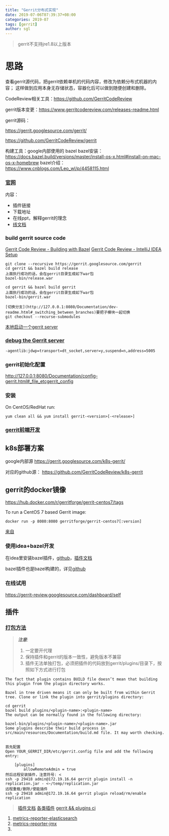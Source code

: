 ```yaml
---
title: "Gerrit分布式实现"
date: 2019-07-06T07:39:37+08:00
categories: 2019-07
tags: [gerrit]
author: sgl
---
```


> gerrit不支持jre1.8以上版本

思路
====
查看gerrit源代码，把gerrit依赖单机的代码内容，修改为依赖分布式机器的内容；
这样做到应用本身无存储状态，容器化后可以做到随便创建和删除。

CodeReview相关工具：https://github.com/GerritCodeReview

gerrit版本变更：https://www.gerritcodereview.com/releases-readme.html

gerrit源码：

https://gerrit.googlesource.com/gerrit/

https://github.com/GerritCodeReview/gerrit

构建工具：google内部使用的 bazel
bazel安装：https://docs.bazel.build/versions/master/install-os-x.html#install-on-mac-os-x-homebrew
bazel介绍：https://www.cnblogs.com/Leo_wl/p/4458115.html

### [官网](https://www.gerritcodereview.com/)
内容：
+ 插件链接
+ 下载地址
+ 在线ppt，解释gerrit的理念
+ [线文档](https://gerrit-review.googlesource.com/Documentation/index.html)

### build gerrit source code

[Gerrit Code Review - Building with Bazel](http://127.0.0.1:8080/Documentation/dev-bazel.html#installation)
[Gerrit Code Review - IntelliJ IDEA Setup](http://127.0.0.1:8080/Documentation/dev-intellij.html)

    git clone --recursive https://gerrit.googlesource.com/gerrit
    cd gerrit && bazel build release
    上面执行成功的话，会在gerrit目录生成如下war包
    bazel-bin/release.war
    
    cd gerrit && bazel build gerrit
    上面执行成功的话，会在gerrit目录生成如下war包
    bazel-bin/gerrit.war
    
    [切换分支](http://127.0.0.1:8080/Documentation/dev-readme.html#_switching_between_branches)要把子模块一起切换
    git checkout --recurse-submodules
    
[本地启动一个gerrit server](http://127.0.0.1:8080/Documentation/dev-readme.html#_local_server)


### [debug the Gerrit server](http://127.0.0.1:8080/Documentation/dev-readme.html#run_daemon)  

    -agentlib:jdwp=transport=dt_socket,server=y,suspend=n,address=5005
  
    
### gerrit初始化配置

http://127.0.0.1:8080/Documentation/config-gerrit.html#_file_etcgerrit_config    
    
### 安装

On CentOS/RedHat run:

    yum clean all && yum install gerrit-<version>[-<release>]


### [gerrit前端开发](/blog/2019/11/10/gerrit前端开发/)


k8s部署方案
----
google内部源
https://gerrit.googlesource.com/k8s-gerrit/

对应的github源：
https://github.com/GerritCodeReview/k8s-gerrit

gerrit的docker镜像
----
https://hub.docker.com/r/gerritforge/gerrit-centos7/tags

To run a CentOS 7 based Gerrit image:

    docker run -p 8080:8080 gerritforge/gerrit-centos7[:version]
    
[来自](https://gerrit.googlesource.com/gerrit)    

### 使用idea+bazel开发

在idea里安装bazel插件，[github](https://ij.bazel.build/)，[插件文档](https://ij.bazel.build/)

bazel插件也是bazel构建的，详见[github](https://ij.bazel.build/)

### 在线试用
https://gerrit-review.googlesource.com/dashboard/self

插件
----
### [打包方法](https://gerrit-review.googlesource.com/Documentation/dev-build-plugins.html)
> ***注意***:
> 1. 一定要开代理
> 2. 保持插件和gerrit的版本一致性，避免版本不兼容
> 3. 插件无法单独打包，必须把插件的代码放到gerrit/plugins/目录下，按照如下方式进行打包

    The fact that plugin contains BUILD file doesn’t mean that building this plugin from the plugin directory works.
    
    Bazel in tree driven means it can only be built from within Gerrit tree. Clone or link the plugin into gerrit/plugins directory:
    
    cd gerrit
    bazel build plugins/<plugin-name>:<plugin-name>
    The output can be normally found in the following directory:
    
    bazel-bin/plugins/<plugin-name>/<plugin-name>.jar
    Some plugins describe their build process in src/main/resources/Documentation/build.md file. It may worth checking.
    
    
    首先配置
    Open YOUR_GERRIT_DIR/etc/gerrit.config file and add the following entry:
        
        [plugins]
            allowRemoteAdmin = true
    然后远程安装插件，注意符号: < 
    ssh -p 29418 admin@172.19.16.64 gerrit plugin install -n replication.jar - <~/temp/replication.jar
    远程重载/删除/使能插件
    ssh -p 29418 admin@172.19.16.64 gerrit plugin reload/rm/enable replication



> [插件文档](https://gerrit-documentation.storage.googleapis.com/Documentation/3.0.3/config-plugins.html)
> [各类插件](https://gerrit.googlesource.com/plugins/)
> [gerrit && plugins ci](https://gerrit-ci.gerritforge.com/)

1. [metrics-reporter-elasticsearch](https://gerrit.googlesource.com/plugins%2Fmetrics-reporter-elasticsearch)
2. [metrics-reporter-jmx](https://gerrit.googlesource.com/plugins%2Fmetrics-reporter-jmx)
3. []()